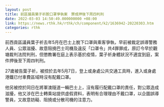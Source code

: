 ```yaml
---
layout: post
title: 前區議員葉子祈脫口罩爭執案　罪成押後下周四判刑
date: 2022-03-03 14:50:49.000000000 +08:00
link: https://news.rthk.hk/rthk/ch/component/k2/1636942-20220303.htm
categories: rthk
---
```


前西貢區議員葉子祈去年5月在巴士上脫下口罩與乘客爭執，早前被裁定誤導警務人員、公眾滋擾、故意阻撓巴士司機及違反「口罩令」共4罪罪成，原訂今早於觀塘裁判法院判刑，但懲教署在庭上表示基於疫情，葉子祈身體狀況不適宜到庭，案件押後至下周四判刑。

27歲被告葉子祈，被控於去年5月7日，登上或身處公共交通工具時，進入或身處港鐵已付車費區域時沒有配戴口罩。

他另被控於同日在將軍澳隧道一輛巴士上，沒有履行配戴口罩的責任，對公眾造成滋擾，他又涉在巴士轉乘站提供虛假資料，表明有合理理由不戴口罩，以企圖誤導警員，又故意妨礙、阻撓或分散司機的注意力。
